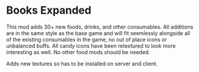 # Books Expanded

This mod adds 30+ new foods, drinks, and other consumables. All additions are in the same style as the base game and will fit seemlessly alongside all of the existing consumables in the game, no out of place icons or unbalanced buffs. All candy icons have been retextured to look more interesting as well. No other food mods should be needed.

Adds new textures so has to be installed on server and client.